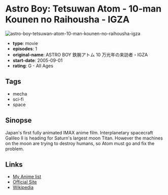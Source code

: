 # Astro Boy: Tetsuwan Atom - 10-man Kounen no Raihousha - IGZA

![astro-boy-tetsuwan-atom-10-man-kounen-no-raihousha-igza](https://cdn.myanimelist.net/images/anime/1401/99387.jpg)

-   **type**: movie
-   **episodes**: 1
-   **original-name**: ASTRO BOY 鉄腕アトム 10 万光年の来訪者・IGZA
-   **start-date**: 2005-09-01
-   **rating**: G - All Ages

## Tags

-   mecha
-   sci-fi
-   space

## Sinopse

Japan's first fully animated IMAX anime film. Interplanetary spacecraft Galileo II is heading for Saturn's largest moon Titan. However the machines on the moon are trying to destroy humans, so Atom must go and fix the problem.

## Links

-   [My Anime list](https://myanimelist.net/anime/39363/Astro_Boy__Tetsuwan_Atom_-_10-man_Kounen_no_Raihousha_-_IGZA)
-   [Official Site](https://tezukaosamu.net/jp/anime/130.html)
-   [Wikipedia](https://en.wikipedia.org/wiki/Astro_Boy:_Mighty_Atom_-_Visitor_of_100,000_Light_Years,_IGZA)
